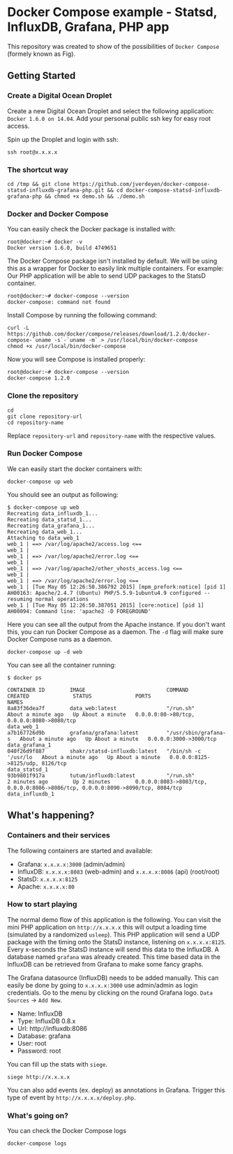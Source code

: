 # Docker Compose example - Statsd, InfluxDB, Grafana, PHP app

This repository was created to show of the possibilities of `Docker Compose` (formely known as Fig).

## Getting Started

### Create a Digital Ocean Droplet

Create a new Digital Ocean Droplet and select the following application: `Docker 1.6.0 on 14.04`.
Add your personal public ssh key for easy root access.

Spin up the Droplet and login with ssh:

```
ssh root@x.x.x.x
```

### The shortcut way

```
cd /tmp && git clone https://github.com/jverdeyen/docker-compose-statsd-influxdb-grafana-php.git && cd docker-compose-statsd-influxdb-grafana-php && chmod +x demo.sh && ./demo.sh
```

### Docker and Docker Compose

You can easily check the Docker package is installed with:

```
root@docker:~# docker -v
Docker version 1.6.0, build 4749651
```

The Docker Compose package isn't installed by default. We will be using this as a wrapper for Docker to easily link multiple containers.
For example: Our PHP application will be able to send UDP packages to the StatsD container.

```
root@docker:~# docker-compose --version
docker-compose: command not found
```

Install Compose by running the following command:

```
curl -L https://github.com/docker/compose/releases/download/1.2.0/docker-compose-`uname -s`-`uname -m` > /usr/local/bin/docker-compose
chmod +x /usr/local/bin/docker-compose
```

Now you will see Compose is installed properly:

```
root@docker:~# docker-compose --version
docker-compose 1.2.0
```

### Clone the repository

```
cd
git clone repository-url
cd repository-name
```

Replace `repository-url` and `repository-name` with the respective values.

### Run Docker Compose

We can easily start the docker containers with:

```
docker-compose up web
```

You should see an output as following:

```
$ docker-compose up web
Recreating data_influxdb_1...
Recreating data_statsd_1...
Recreating data_grafana_1...
Recreating data_web_1...
Attaching to data_web_1
web_1 | ==> /var/log/apache2/access.log <==
web_1 |
web_1 | ==> /var/log/apache2/error.log <==
web_1 |
web_1 | ==> /var/log/apache2/other_vhosts_access.log <==
web_1 |
web_1 | ==> /var/log/apache2/error.log <==
web_1 | [Tue May 05 12:26:50.386792 2015] [mpm_prefork:notice] [pid 1] AH00163: Apache/2.4.7 (Ubuntu) PHP/5.5.9-1ubuntu4.9 configured -- resuming normal operations
web_1 | [Tue May 05 12:26:50.387051 2015] [core:notice] [pid 1] AH00094: Command line: 'apache2 -D FOREGROUND'
```

Here you can see all the output from the Apache instance.
If you don't want this, you can run Docker Compose as a daemon. The `-d` flag will make sure Docker Compose runs as a daemon.

```
docker-compose up -d web
```

You can see all the container running:

```
$ docker ps

CONTAINER ID        IMAGE                          COMMAND                CREATED              STATUS              PORTS                                                                              NAMES
8a83f36dea7f        data_web:latest                "/run.sh"              About a minute ago   Up About a minute   0.0.0.0:80->80/tcp, 0.0.0.0:8080->8080/tcp                                         data_web_1
a7b167726d9b        grafana/grafana:latest         "/usr/sbin/grafana-s   About a minute ago   Up About a minute   0.0.0.0:3000->3000/tcp                                                             data_grafana_1
040f26d9f887        shakr/statsd-influxdb:latest   "/bin/sh -c '/usr/lo   About a minute ago   Up About a minute   0.0.0.0:8125->8125/udp, 8126/tcp                                                   data_statsd_1
93b9801f917a        tutum/influxdb:latest          "/run.sh"              2 minutes ago        Up 2 minutes        0.0.0.0:8083->8083/tcp, 0.0.0.0:8086->8086/tcp, 0.0.0.0:8090->8090/tcp, 8084/tcp   data_influxdb_1
```

## What's happening?

### Containers and their services

The following containers are started and available:

* Grafana: `x.x.x.x:3000` (admin/admin)
* InfluxDB: `x.x.x.x:8083` (web-admin) and `x.x.x.x:8086` (api) (root/root)
* StatsD: `x.x.x.x:8125`
* Apache: `x.x.x.x:80`

### How to start playing

The normal demo flow of this application is the following.
You can visit the mini PHP application on `http://x.x.x.x` this will output a loading time (simulated by a randomized `usleep`).
This PHP application will send a UDP package with the timing onto the StatsD instance, listening on `x.x.x.x:8125`.
Every x-seconds the StatsD instance will send this data to the InfluxDB. A database named `grafana` was already created.
This time based data in the InfluxDB can be retrieved from Grafana to make some fancy graphs.

The Grafana datasource (InfluxDB) needs to be added manually. This can easily be done by going to `x.x.x.x:3000` use admin/admin as login credentials.
Go to the menu by clicking on the round Grafana logo. `Data Sources` -> `Add New`.

* Name: InfluxDB
* Type: InfluxDB 0.8.x
* Url: http://influxdb:8086
* Database: grafana
* User: root
* Password: root

You can fill up the stats with `siege`.

```
siege http://x.x.x.x
```

You can also add events (ex. deploy) as annotations in Grafana.
Trigger this type of event by `http://x.x.x.x/deploy.php`.


### What's going on?

You can check the Docker Compose logs

```
docker-compose logs
```
